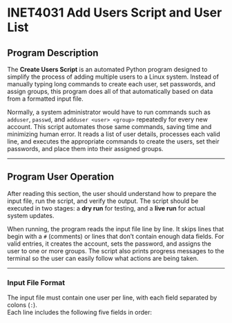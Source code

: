 # INET4031 Add Users Script and User List

## Program Description
The **Create Users Script** is an automated Python program designed to simplify the process of adding multiple users to a Linux system. Instead of manually typing long commands to create each user, set passwords, and assign groups, this program does all of that automatically based on data from a formatted input file.  

Normally, a system administrator would have to run commands such as `adduser`, `passwd`, and `adduser <user> <group>` repeatedly for every new account. This script automates those same commands, saving time and minimizing human error. It reads a list of user details, processes each valid line, and executes the appropriate commands to create the users, set their passwords, and place them into their assigned groups.

---

## Program User Operation
After reading this section, the user should understand how to prepare the input file, run the script, and verify the output. The script should be executed in two stages: a **dry run** for testing, and a **live run** for actual system updates.

When running, the program reads the input file line by line. It skips lines that begin with a `#` (comments) or lines that don’t contain enough data fields. For valid entries, it creates the account, sets the password, and assigns the user to one or more groups. The script also prints progress messages to the terminal so the user can easily follow what actions are being taken.

---

### Input File Format
The input file must contain one user per line, with each field separated by colons (`:`).  
Each line includes the following five fields in order:
